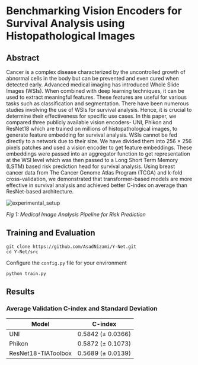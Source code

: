 # Benchmarking Vision Encoders for Survival Analysis using Histopathological Images

## Abstract
Cancer is a complex disease characterized by the uncontrolled growth of abnormal cells in the body but can be prevented and even cured when detected early. Advanced medical imaging has introduced Whole Slide Images (WSIs). When combined with deep learning techniques, it can be used to extract meaningful features. These features are useful for various tasks such as classification and segmentation. There have been numerous studies involving the use of WSIs for survival analysis. Hence, it is crucial to determine their effectiveness for specific use cases. In this paper, we compared three publicly available vision encoders- UNI, Phikon and ResNet18 which are trained on millions of histopathological images, to generate feature embedding for survival analysis. WSIs cannot be fed directly to a network due to their size. We have divided them into 256 $\times$ 256 pixels patches and used a vision encoder to get feature embeddings. These embeddings were passed into an aggregator function to get representation at the WSI level which was then passed to a Long Short Term Memory (LSTM) based risk prediction head for survival analysis. Using breast cancer data from The Cancer Genome Atlas Program (TCGA) and k-fold cross-validation, we demonstrated that transformer-based models are more effective in survival analysis and achieved better C-index on average than ResNet-based architecture.

![experimental_setup](https://github.com/user-attachments/assets/b44eeba4-e8bd-453c-aae8-db38395d6bc1)

*Fig 1: Medical Image Analysis Pipeline for Risk Prediction*

## Training and Evaluation
```
git clone https://github.com/AsadNizami/Y-Net.git
cd Y-Net/src
```
Configure the `config.py` file for your environment

```
python train.py
```

## Results
### Average Validation C-index and Standard Deviation

| Model                  | C-index               |
|------------------------|-----------------------|
| UNI                    | 0.5842 (± 0.0366)     |
| Phikon                 | 0.5872 (± 0.1073)     |
| ResNet18-TIAToolbox    | 0.5689 (± 0.0139)     |
